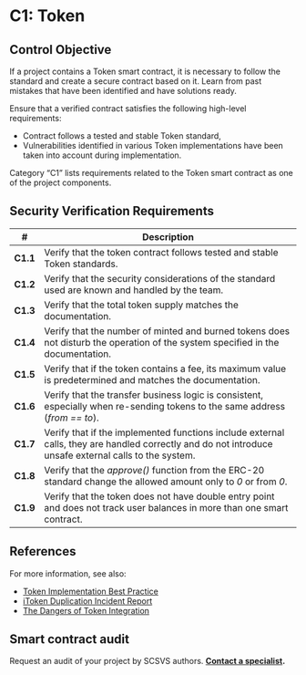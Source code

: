 # C1: Token

## Control Objective

If a project contains a Token smart contract, it is necessary to follow the standard and create a secure contract based on it. Learn from past mistakes that have been identified and have solutions ready.

Ensure that a verified contract satisfies the following high-level requirements:
* Contract follows a tested and stable Token standard,
* Vulnerabilities identified in various Token implementations have been taken into account during implementation.

Category “C1” lists requirements related to the Token smart contract as one of the project components.

## Security Verification Requirements

| # | Description |
| --- | --- |
| **C1.1** | Verify that the token contract follows tested and stable Token standards. |
| **C1.2** | Verify that the security considerations of the standard used are known and handled by the team.  |
| **C1.3** | Verify that the total token supply matches the documentation. |
| **C1.4** | Verify that the number of minted and burned tokens does not disturb the operation of the system specified in the documentation. |
| **C1.5** | Verify that if the token contains a fee, its maximum value is predetermined and matches the documentation. |
| **C1.6** | Verify that the transfer business logic is consistent, especially when re-sending tokens to the same address (*from == to*). |
| **C1.7** | Verify that if the implemented functions include external calls, they are handled correctly and do not introduce unsafe external calls to the system. |
| **C1.8** | Verify that the *approve()* function from the ERC-20 standard change the allowed amount only to *0* or from *0*. |
| **C1.9** | Verify that the token does not have double entry point and does not track user balances in more than one smart contract. |

## References

For more information, see also:

* [Token Implementation Best Practice](https://consensys.github.io/smart-contract-best-practices/tokens/)
* [iToken Duplication Incident Report](https://bzx.network/blog/incident)
* [The Dangers of Token Integration](https://www.youtube.com/watch?v=6GaCt_lM_ak)

## Smart contract audit

Request an audit of your project by SCSVS authors.
**[Contact a specialist](https://composable-security.com/contact/).**